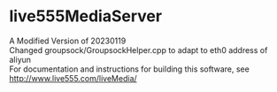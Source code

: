 # live555MediaServer
 A Modified Version of 20230119  
 Changed groupsock/GroupsockHelper.cpp to adapt to eth0 address of aliyun  
 For documentation and instructions for building this software,
 see <http://www.live555.com/liveMedia/>
